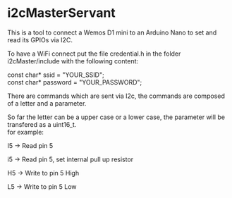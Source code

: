 # i2cMasterServant

This is a tool to connect a Wemos D1 mini to an Arduino Nano to set and read its GPIOs via I2C.

To have a WiFi connect put the file credential.h in the folder i2cMaster/include with the following content:

const char* ssid = "YOUR_SSID"; <br>
const char* password = "YOUR_PASSWORD"; <br>

There are commands which are sent via I2c, the commands are composed of a letter and a parameter. <br>

So far the letter can be a upper case or a lower case, the parameter will be transfered as a uint16_t. <br>
for example: <br>

I5 -> Read pin 5

i5 -> Read pin 5, set internal pull up resistor

H5 -> Write to pin 5 High

L5 -> Write to pin 5 Low



